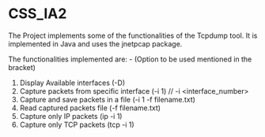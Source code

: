 # CSS_IA2

The Project implements some of the functionalities of the Tcpdump tool.
It is implemented in Java and uses the jnetpcap package.

The functionalities implemented are: - (Option to be used mentioned in the bracket)

1. Display Available interfaces (-D)
2. Capture packets from specific interface (-i 1)     // -i <interface_number>
3. Capture and save packets in a file (-i 1 -f filename.txt)
4. Read captured packets file (-f filename.txt)
5. Capture only IP packets (ip -i 1)
6. Capture only TCP packets (tcp -i 1)